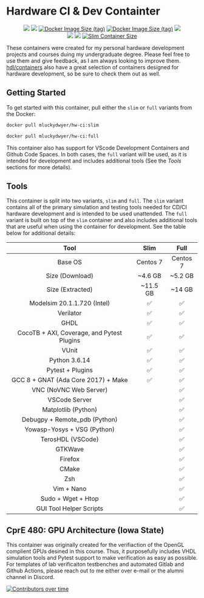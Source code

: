 # Hardware CI & Dev Containter
<p align="center">
  <a title="Image Builds" href="https://github.com/Mluckydwyer/hw-ci/actions"><img src="https://github.com/Mluckydwyer/hw-ci/actions/workflows/docker-image.yml/badge.svg"></a><!--
  -->
  <a title="hw-ci" href="https://hub.docker.com/repository/docker/mluckydwyer/hw-ci"><img src="https://badgen.net/badge/icon/docker?icon=docker&label"></a><!--
  -->
  <a title="Docker Image Size (Slim)" href="https://hub.docker.com/repository/docker/mluckydwyer/hw-ci"><img alt="Docker Image Size (tag)" src="https://img.shields.io/docker/image-size/mluckydwyer/hw-ci/slim?label=image%20size%20%28Slim%29"></a><!--
  -->
  <a title="Docker Image Size (Full)" href="https://hub.docker.com/repository/docker/mluckydwyer/hw-ci"><img alt="Docker Image Size (tag)" src="https://img.shields.io/docker/image-size/mluckydwyer/hw-ci/full?label=image%20size%20%28Flim%29"></a><!--
  -->
  <a title="Open in Visual Studio Code" href="https://open.vscode.dev/Mluckydwyer/hw-ci"><img src="https://open.vscode.dev/badges/open-in-vscode.svg"></a><!--
  -->
  <br>
  <a title="CentOS" href="https://www.centos.org/"><img src="https://img.shields.io/badge/cent%20os-002260?style=for-the-badge&logo=centos&logoColor=F0F0F0"></a><!--
  -->
  <a title="Docker" href="https://docker.com/"><img src="https://img.shields.io/badge/docker-%230db7ed.svg?style=for-the-badge&logo=docker&logoColor=white"></a><!--
  -->
  <a title="Visual Studio Code" href="https://code.visualstudio.com/"><img alt="Slim Container Size" src="https://img.shields.io/badge/Visual%20Studio%20Code-0078d7.svg?style=for-the-badge&logo=visual-studio-code&logoColor=white"></a><!--
  -->
</p>

<!-- [![Build Docker Images](https://github.com/Mluckydwyer/hw-ci/actions/workflows/docker-image.yml/badge.svg)](https://github.com/Mluckydwyer/hw-ci/actions/workflows/docker-image.yml) [![hw-ci](https://badgen.net/badge/icon/docker?icon=docker&label)](https://hub.docker.com/repository/docker/mluckydwyer/hw-ci) ![Docker Image Size (Slim)](https://img.shields.io/docker/image-size/Mluckydwyer/hw-ci/slim) ![Docker Image Size (Full)](https://img.shields.io/docker/image-size/Mluckydwyer/hw-ci/full) [![Open in Visual Studio Code](https://open.vscode.dev/badges/open-in-vscode.svg)](https://open.vscode.dev/Mluckydwyer/hw-ci)


![Cent OS](https://img.shields.io/badge/cent%20os-002260?style=for-the-badge&logo=centos&logoColor=F0F0F0)![Docker](https://img.shields.io/badge/docker-%230db7ed.svg?style=for-the-badge&logo=docker&logoColor=white)! [Visual Studio Code](https://img.shields.io/badge/Visual%20Studio%20Code-0078d7.svg?style=for-the-badge&logo=visual-studio-code&logoColor=white) -->

These containers were created for my personal hardware development projects and courses duing my undergraduate degree. Please feel free to use them and give feedback, as I am always looking to improve them. [hdl/containers](https://github.com/hdl/containers) also have a great selection of containers designed for hardware development, so be sure to check them out as well.

## Getting Started
To get started with this container, pull either the `slim` or `full` variants from the Docker:
```sh
docker pull mluckydwyer/hw-ci:slim
```
```sh
docker pull mluckydwyer/hw-ci:full
```

This container also has support for VScode Development Containers and Github Code Spaces. In both cases, the `full` variant will be used, as it is intended for development and includes additional tools (See the _Tools_ sections for more details).

## Tools
This container is split into two variants, `slim` and `full`. The `slim` variant contains all of the primary simulation and testing tools needed for CD/CI hardware development and is intended to be used unattended. The `full` variant is built on top of the `slim` container and also includes additional tools that are useful when using the container for development. See the table below for additional details:

|                    Tool                    |   Slim   |   Full   |
|:------------------------------------------:|:--------:|:--------:|
|                   Base OS                  | Centos 7 | Centos 7 |
|               Size (Download)              |  ~4.6 GB  |  ~5.2 GB  |
|              Size (Extracted)              |  ~11.5 GB  |  ~14 GB  |
|         Modelsim 20.1.1.720 (Intel)        |     ✅    |     ✅    |
|                  Verilator                 |     ✅    |     ✅    |
|                    GHDL                    |     ✅    |     ✅    |
| CocoTB + AXI, Coverage, and Pytest Plugins |     ✅    |     ✅    |
|                    VUnit                   |     ✅    |     ✅    |
|                Python 3.6.14               |     ✅    |     ✅    |
|              Pytest + Plugins              |     ✅    |     ✅    |
|     GCC 8 + GNAT (Ada Core 2017) + Make    |     ✅    |     ✅    |
|           VNC (NoVNC Web Server)           |          |     ✅    |
|                VSCode Server               |          |     ✅    |
|             Matplotlib (Python)            |          |     ✅    |
|        Debugpy + Remote_pdb (Python)       |          |     ✅    |
|         Yowasp-Yosys + VSG (Python)        |          |     ✅    |
|              TerosHDL (VSCode)             |          |     ✅    |
|                   GTKWave                  |          |     ✅    |
|                   Firefox                  |          |     ✅    |
|                    CMake                   |          |     ✅    |
|                     Zsh                    |          |     ✅    |
|                 Vim + Nano                 |          |     ✅    |
|             Sudo + Wget + Htop             |          |     ✅    |
|           GUI Tool Helper Scripts          |          |     ✅    |

## CprE 480: GPU Architecture (Iowa State)
This container was originally created for the verifiaction of the OpenGL complient GPUs desined in this course. Thus, it purposefully includes VHDL simulation tools and Pytest support to make verification as easy as possible. For templates of lab verificaiton testbenches and automated Gitlab and Github Actions, please reach out to me either over e-mail or the alumni channel in Discord.

[![Contributors over time](https://contributor-graph-api.apiseven.com/contributors-svg?chart=contributorOverTime&repo=Mluckydwyer/hw-ci)](https://www.apiseven.com/en/contributor-graph?chart=contributorOverTime&repo=Mluckydwyer/hw-ci)



